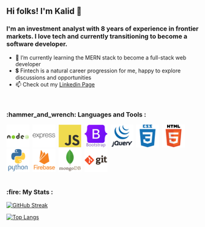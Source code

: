 <div id="header" align="left">
 <h2>Hi folks! I'm Kalid 👋</h2>
<h3>I'm an investment analyst with 8 years of experience in frontier markets. I love tech and currently transitioning to become a software developer. </h3>
</div>

- 🌱 I’m currently learning the MERN stack to become a full-stack web developer
- 💲 Fintech is a natural career progression for me, happy to explore discussions and opportunities
- 📫 Check out my <a href="https://www.linkedin.com/in/kalidjamie/">Linkedin Page</a>

<br/>
<h3>:hammer_and_wrench: Languages and Tools : </h3>
<div>
  <img src="https://github.com/devicons/devicon/blob/master/icons/nodejs/nodejs-original-wordmark.svg" title="NodeJS" alt="NodeJS" width="60" height="60"/>&nbsp;
  <img src="https://github.com/devicons/devicon/blob/master/icons/express/express-original-wordmark.svg" title="Express" alt="Express" width="60" height="60"/>&nbsp;
  <img src="https://github.com/devicons/devicon/blob/master/icons/javascript/javascript-original.svg" title="JavaScript" alt="JavaScript" width="60" height=60"/>&nbsp;
  <img src="https://github.com/devicons/devicon/blob/master/icons/bootstrap/bootstrap-original-wordmark.svg" title="Bootstrap" alt="Bootstrap" width="60" height="60"/>&nbsp;
  <img src="https://github.com/devicons/devicon/blob/master/icons/jquery/jquery-original-wordmark.svg" title="jQuery" alt="jQuery" width="60" height="60"/>&nbsp;
  <img src="https://github.com/devicons/devicon/blob/master/icons/css3/css3-plain-wordmark.svg"  title="CSS3" alt="CSS" width="60" height="60"/>&nbsp;
  <img src="https://github.com/devicons/devicon/blob/master/icons/html5/html5-original-wordmark.svg" title="HTML5" alt="HTML" width="60" height="60"/>&nbsp;
  <img src="https://github.com/devicons/devicon/blob/master/icons/python/python-original-wordmark.svg" title="Firebase" alt="Firebase" width="60" height="60"/>&nbsp;
  <img src="https://github.com/devicons/devicon/blob/master/icons/firebase/firebase-plain-wordmark.svg" title="Firebase" alt="Firebase" width="60" height="60"/>&nbsp;
  <img src="https://github.com/devicons/devicon/blob/master/icons/mongodb/mongodb-original-wordmark.svg" title="MongoDB" alt="MongoDB" width="60" height="60"/>&nbsp;
  <img src="https://github.com/devicons/devicon/blob/master/icons/git/git-original-wordmark.svg" title="Git" **alt="Git" width="60" height="60"/>
</div>

<br/>
<h3>:fire: My Stats : </h3>

<a href="https://git.io/streak-stats"><img src="https://github-readme-streak-stats.herokuapp.com?user=kalidjamie21&theme=radical" alt="GitHub Streak" /></a>

[![Top Langs](https://github-readme-stats.vercel.app/api/top-langs/?username=kalidjamie21&theme=radical)](https://github.com/anuraghazra/github-readme-stats)

